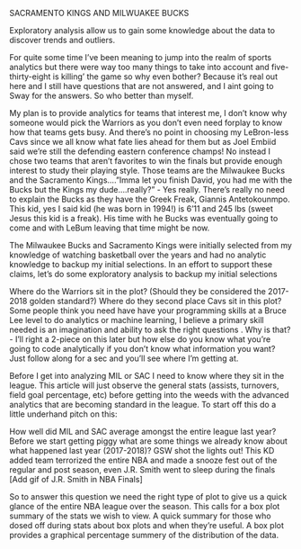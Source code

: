 SACRAMENTO KINGS AND MILWUAKEE BUCKS

Exploratory analysis allow us to gain some knowledge about the data to discover trends and outliers. 

For quite some time I’ve been meaning to jump into the realm of sports analytics but there were way too many things to take into account and five-thirty-eight is killing’ the game so why even bother? Because it’s real out here and I still have questions that are not answered, and I aint going to Sway for the answers. So who better than myself.

My plan is to provide analytics for teams that interest me, I don’t know why someone would pick the Warriors as you don’t even need forplay to know how that teams gets busy. And there’s no point in choosing my LeBron-less Cavs since we all know what fate lies ahead for them but as Joel Embiid said we’re still the defending eastern conference champs! No instead I chose two teams that aren’t favorites to win the finals but provide enough interest to study their playing style. Those teams are the Milwaukee Bucks and the Sacramento Kings….”Imma let you finish David, you had me with the Bucks but the Kings my dude….really?” - Yes really. There’s really no need to explain the Bucks as they have the Greek Freak, Giannis Antetokounmpo. This kid, yes I said kid (he was born in 1994!) is 6’11 and 245 lbs (sweet Jesus this kid is a freak). His time with he Bucks was eventually going to come and with LeBum leaving that time might be now. 

The Milwaukee Bucks and Sacramento Kings were initially selected from my knowledge of watching basketball over the years and had no analytic knowledge to backup my initial selections. In an effort to support these claims, let’s do some exploratory analysis to backup my initial selections

Where do the Warriors sit in the plot? (Should they be considered the 2017-2018 golden standard?)
Where do they second place Cavs sit in this plot?
Some people think you need have have your programming skills at a Bruce Lee level to do analytics or machine learning, I believe a primary skill needed is an imagination and ability to ask the right questions .  Why is that? - I’ll right a 2-piece on this later but how else do you know what you’re going to code analytically if you don’t know what information you want? Just follow along for a sec and you’ll see where I’m getting at.

Before I get into analyzing MIL or SAC I need to know where they sit in the league. This article will just observe the general stats (assists, turnovers, field goal percentage, etc) before getting into the weeds with the advanced analytics that are becoming standard in the league. To start off this do a little underhand pitch on this:

How well did MIL and SAC average amongst the entire league last year?
Before we start getting piggy what are some things we already know about what happened last year (2017-2018)? GSW shot the lights out! This KD added team terrorized the entire NBA and made a snooze fest out of the regular and post season, even J.R. Smith went to sleep during the finals [Add gif of J.R. Smith in NBA Finals]

So to answer this question we need the right type of plot to give us a quick glance of the entire NBA league over the season. This calls for a box plot summary of the stats we wish to view. A quick summary for those who dosed off during stats about box plots and when they’re useful. A box plot provides a graphical percentage summery of the distribution of the data. 
